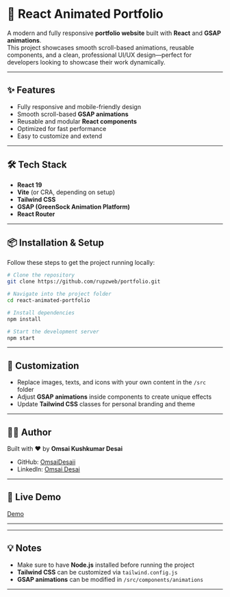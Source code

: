 
# 🚀 React Animated Portfolio

A modern and fully responsive **portfolio website** built with **React** and **GSAP animations**.  
This project showcases smooth scroll-based animations, reusable components, and a clean, professional UI/UX design—perfect for developers looking to showcase their work dynamically.

---

## ✨ Features
- Fully responsive and mobile-friendly design  
- Smooth scroll-based **GSAP animations**  
- Reusable and modular **React components**  
- Optimized for fast performance  
- Easy to customize and extend  

---

## 🛠 Tech Stack
- **React 19**  
- **Vite** (or CRA, depending on setup)  
- **Tailwind CSS**  
- **GSAP (GreenSock Animation Platform)**  
- **React Router**  

---

## 📦 Installation & Setup

Follow these steps to get the project running locally:

```bash
# Clone the repository
git clone https://github.com/rupzweb/portfolio.git

# Navigate into the project folder
cd react-animated-portfolio

# Install dependencies
npm install

# Start the development server
npm start
```

---

## 🔧 Customization

- Replace images, texts, and icons with your own content in the `/src` folder  
- Adjust **GSAP animations** inside components to create unique effects  
- Update **Tailwind CSS** classes for personal branding and theme  

---

## 👩‍💻 Author

Built with ❤️ by **Omsai Kushkumar Desai**  
- GitHub: [OmsaiDesaii](https://github.com/omsaidesaii)  
- LinkedIn: [Omsai Desai](https://www.linkedin.com/in/omsai-desai-a924a6300/)  

---

## 📌 Live Demo

[Demo](omsaidesai-11os.vercel.app)  

---



---

## 💡 Notes

- Make sure to have **Node.js** installed before running the project  
- **Tailwind CSS** can be customized via `tailwind.config.js`  
- **GSAP animations** can be modified in `/src/components/animations`  

---

